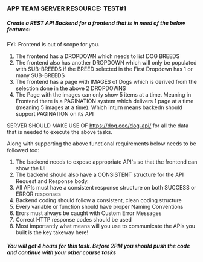 ### APP TEAM SERVER RESOURCE: TEST#1

##### Create a REST API Backend for a frontend that is in need of the below features:

FYI: Frontend is out of scope for you.

1. The frontend has a DROPDOWN which needs to list DOG BREEDS
2. The frontend also has another DROPDOWN which will only be populated with SUB-BREEDS if the BREED selected in the First Dropdown has 1 or many SUB-BREEDS
3. The frontend has a page with IMAGES of Dogs which is derived from the selection done in the above 2 DROPDOWNS
4. The Page with the images can only show 5 items at a time. Meaning in Frontend there is a PAGINATION system which delivers 1 page at a time (meaning 5 images at a time). Which inturn means backedn should support PAGINATION on its API

SERVER SHOULD MAKE USE OF https://dog.ceo/dog-api/ for all the data that is needed to execute the above tasks.

Along with supporting the above functional requirements below needs to be followed too:

1. The backend needs to expose appropriate API's so that the frontend can show the UI
2. The backend should also have a CONSISTENT structure for the API Request and Response body.
3. All APIs must have a consistent response structure on both SUCCESS or ERROR responses
4. Backend coding should follow a consistent, clean coding structure
5. Every variable or function should have proper Naming Conventions
6. Erors must always be caught with Custom Error Messages
7. Correct HTTP response codes should be used
8. Most importantly what means will you use to communicate the APIs you built is the key takeway here!

##### You will get 4 hours for this task. Before 2PM you should push the code and continue with your other course tasks
